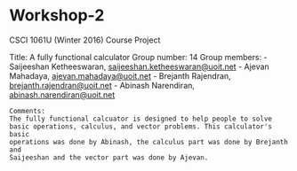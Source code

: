 # Workshop-2

CSCI 1061U (Winter 2016) Course Project

Title: A fully functional calculator
Group number: 14
Group members: 
    - Saijeeshan Ketheeswaran, saijeeshan.ketheeswaran@uoit.net
    - Ajevan Mahadaya, ajevan.mahadaya@uoit.net
    - Brejanth Rajendran, brejanth.rajendran@uoit.net
    - Abinash Narendiran, abinash.narendiran@uoit.net 
    
    
    Comments:
	The fully functional calcuator is designed to help people to solve
	basic operations, calculus, and vector problems. This calculator's basic 
	operations was done by Abinash, the calculus part was done by Brejanth and 
	Saijeeshan and the vector part was done by Ajevan.


